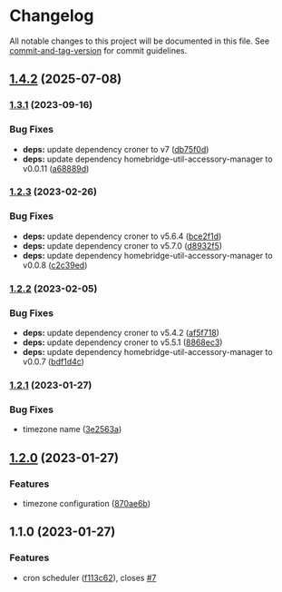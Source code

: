 # Changelog

All notable changes to this project will be documented in this file. See [commit-and-tag-version](https://github.com/absolute-version/commit-and-tag-version) for commit guidelines.

## [1.4.2](https://github.com/uamanager/homebridge-cron-scheduler/compare/v1.4.1...v1.4.2) (2025-07-08)

### [1.3.1](https://github.com/uamanager/homebridge-cron-scheduler/compare/v1.3.0...v1.3.1) (2023-09-16)


### Bug Fixes

* **deps:** update dependency croner to v7 ([db75f0d](https://github.com/uamanager/homebridge-cron-scheduler/commit/db75f0dde86a8890c49e147354d8c25b74a97abb))
* **deps:** update dependency homebridge-util-accessory-manager to v0.0.11 ([a68889d](https://github.com/uamanager/homebridge-cron-scheduler/commit/a68889d2c0d28be639a560cf9dfc1bce0352982e))

### [1.2.3](https://github.com/uamanager/homebridge-cron-scheduler/compare/v1.2.2...v1.2.3) (2023-02-26)


### Bug Fixes

* **deps:** update dependency croner to v5.6.4 ([bce2f1d](https://github.com/uamanager/homebridge-cron-scheduler/commit/bce2f1daa2a7db192ebc8ad6e534a543caa5139d))
* **deps:** update dependency croner to v5.7.0 ([d8932f5](https://github.com/uamanager/homebridge-cron-scheduler/commit/d8932f58e6060187679d755ed0ae80997abc91c0))
* **deps:** update dependency homebridge-util-accessory-manager to v0.0.8 ([c2c39ed](https://github.com/uamanager/homebridge-cron-scheduler/commit/c2c39eddd0bf1774209a2fd3f83513393b95ab9b))

### [1.2.2](https://github.com/uamanager/homebridge-cron-scheduler/compare/v1.2.1...v1.2.2) (2023-02-05)


### Bug Fixes

* **deps:** update dependency croner to v5.4.2 ([af5f718](https://github.com/uamanager/homebridge-cron-scheduler/commit/af5f718b7ce374f22abe9f96697a67c70e7ab8bd))
* **deps:** update dependency croner to v5.5.1 ([8868ec3](https://github.com/uamanager/homebridge-cron-scheduler/commit/8868ec3270ea26793a77a49492a5c1074155063b))
* **deps:** update dependency homebridge-util-accessory-manager to v0.0.7 ([bdf1d4c](https://github.com/uamanager/homebridge-cron-scheduler/commit/bdf1d4ca598d14c1e8d73d0630e2a9e0d08d2c7c))

### [1.2.1](https://github.com/uamanager/homebridge-cron-scheduler/compare/v1.2.0...v1.2.1) (2023-01-27)


### Bug Fixes

* timezone name ([3e2563a](https://github.com/uamanager/homebridge-cron-scheduler/commit/3e2563aa294a6242957a7267089feb56273804e1))

## [1.2.0](https://github.com/uamanager/homebridge-cron-scheduler/compare/v1.1.0...v1.2.0) (2023-01-27)


### Features

* timezone configuration ([870ae6b](https://github.com/uamanager/homebridge-cron-scheduler/commit/870ae6b9ee7942f295e916d4d2dc8b217d51147c))

## 1.1.0 (2023-01-27)


### Features

* cron scheduler ([f113c62](https://github.com/uamanager/homebridge-cron-scheduler/commit/f113c62d333ef9a360435f609560f2f28e4793aa)), closes [#7](https://github.com/uamanager/homebridge-cron-scheduler/issues/7)

